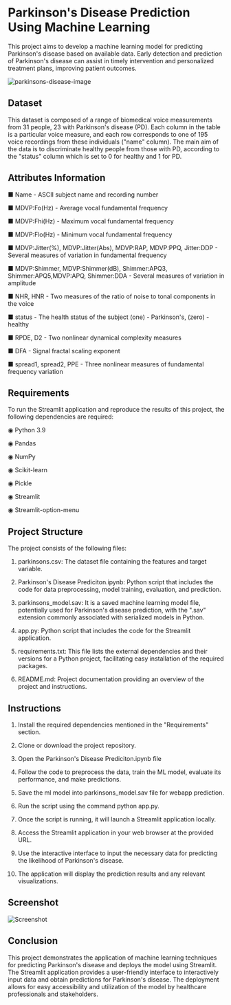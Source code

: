 
# Parkinson's Disease Prediction Using Machine Learning

This project aims to develop a machine learning model for predicting Parkinson's disease based on available data. Early detection and prediction of Parkinson's disease can assist in timely intervention and personalized treatment plans, improving patient outcomes.


![parkinsons-disease-image](https://github.com/Mohamed-Ashif/parkinsons-disease-prediction/assets/78372127/11d255bf-b97e-410b-8250-e8740d38510f)



## Dataset

This dataset is composed of a range of biomedical voice measurements from 31 people, 23 with Parkinson's disease (PD). Each column in the table is a particular voice measure, and each row corresponds to one of 195 voice recordings from these individuals ("name" column). The main aim of the data is to discriminate healthy people from those with PD, according to the "status" column which is set to 0 for healthy and 1 for PD.


## Attributes Information

■ Name - ASCII subject name and recording number

■ MDVP:Fo(Hz) - Average vocal fundamental frequency

■ MDVP:Fhi(Hz) - Maximum vocal fundamental frequency

■ MDVP:Flo(Hz) - Minimum vocal fundamental frequency

■ MDVP:Jitter(%), MDVP:Jitter(Abs), MDVP:RAP, MDVP:PPQ, Jitter:DDP - Several measures of variation in fundamental frequency

■ MDVP:Shimmer, MDVP:Shimmer(dB), Shimmer:APQ3, Shimmer:APQ5,MDVP:APQ, Shimmer:DDA - Several measures of variation in amplitude

■ NHR, HNR - Two measures of the ratio of noise to tonal components in the voice

■ status - The health status of the subject (one) - Parkinson's, (zero) - healthy

■ RPDE, D2 - Two nonlinear dynamical complexity measures

■ DFA - Signal fractal scaling exponent

■ spread1, spread2, PPE - Three nonlinear measures of fundamental frequency variation


## Requirements

To run the Streamlit application and reproduce the results of this project, the following dependencies are required:

◉ Python 3.9

◉ Pandas

◉ NumPy

◉ Scikit-learn

◉ Pickle

◉ Streamlit

◉ Streamlit-option-menu


## Project Structure

The project consists of the following files:

1. parkinsons.csv: The dataset file containing the features and target variable.

2. Parkinson's Disease Prediciton.ipynb:  Python script that includes the code for data preprocessing, model training, evaluation, and prediction.

3. parkinsons_model.sav: It is a saved machine learning model file, potentially used for Parkinson's disease prediction, with the ".sav" extension commonly associated with serialized models in Python.

4. app.py: Python script that includes the code for the Streamlit application.

4. requirements.txt: This file lists the external dependencies and their versions for a Python project, facilitating easy installation of the required packages.

6. README.md: Project documentation providing an overview of the project and instructions.


## Instructions

1. Install the required dependencies mentioned in the "Requirements" section.

2. Clone or download the project repository.

3. Open the Parkinson's Disease Prediciton.ipynb file

4. Follow the code to preprocess the data, train the ML model, evaluate its performance, and make predictions.

5. Save the ml model into parkinsons_model.sav file for webapp prediction.

6. Run the script using the command python app.py.

7. Once the script is running, it will launch a Streamlit application locally.

8. Access the Streamlit application in your web browser at the provided URL.

9. Use the interactive interface to input the necessary data for predicting the likelihood of Parkinson's disease.

10. The application will display the prediction results and any relevant visualizations.


## Screenshot

![Screenshot ](https://github.com/Mohamed-Ashif/parkinsons-disease-prediction/assets/78372127/f479e998-8253-41ed-b14b-3e31aecf63c5)


## Conclusion

This project demonstrates the application of machine learning techniques for predicting Parkinson's disease and deploys the model using Streamlit. The Streamlit application provides a user-friendly interface to interactively input data and obtain predictions for Parkinson's disease. The deployment allows for easy accessibility and utilization of the model by healthcare professionals and stakeholders.


